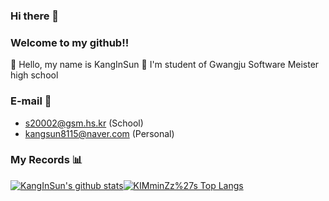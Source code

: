 ### Hi there 👋

### Welcome to my github!!

🙌 Hello, my name is KangInSun
🏫 I'm student of Gwangju Software Meister high school

### E-mail :love_letter:
- s20002@gsm.hs.kr (School)
- kangsun8115@naver.com (Personal)

### My Records :bar_chart: 
[![KangInSun's github stats](https://github-readme-stats.vercel.app/api?username=KangInSun)](https://github.com/anuraghazra/github-readme-stats)[![KIMminZz%27s Top Langs](https://github-readme-stats.vercel.app/api/top-langs/?username=KangInSun&layout=compact)](https://github.com/anuraghazra/github-readme-stats)
